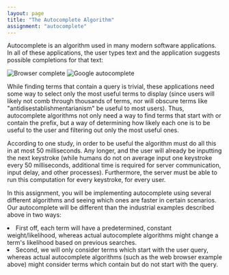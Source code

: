 ```yaml
---
layout: page
title: "The Autocomplete Algorithm"
assignment: "autocomplete"
---
```


Autocomplete is an algorithm used in many modern software applications. In all of these applications, the user types text and the application suggests possible completions for that text:

<img src="img/browser_example.png" alt="Browser complete">
<img src="img/google_example.png" alt="Google autocomplete">

While finding terms that contain a query is trivial, these applications need some way to select only the most useful terms to display (since users will likely not comb through thousands of terms, nor will obscure terms like "antidisestablishmentarianism" be useful to most users). Thus, autocomplete algorithms not only need a way to find terms that start with or contain the prefix, but a way of determining how likely each one is to be useful to the user and filtering out only the most useful ones.

According to one study, in order to be useful the algorithm must do all this in at most 50 milliseconds. Any longer, and the user will already be inputting the next keystroke (while humans do not on average input one keystroke every 50 milliseconds, additional time is required for server communication, input delay, and other processes). Furthermore, the server must be able to run this computation for every keystroke, for every user.

In this assignment, you will be implementing autocomplete using several different algorithms and seeing which ones are faster in certain scenarios. Our autocomplete will be different than the industrial examples described above in two ways:
<li>First off, each term will have a predetermined, constant weight/likelihood, whereas actual autocomplete algorithms might change a term's likelihood based on previous searches.</li>
<li>Second, we will only consider terms which start with the user query, whereas actual autocomplete algorithms (such as the web browser example above) might consider terms which contain but do not start with the query.</li>
